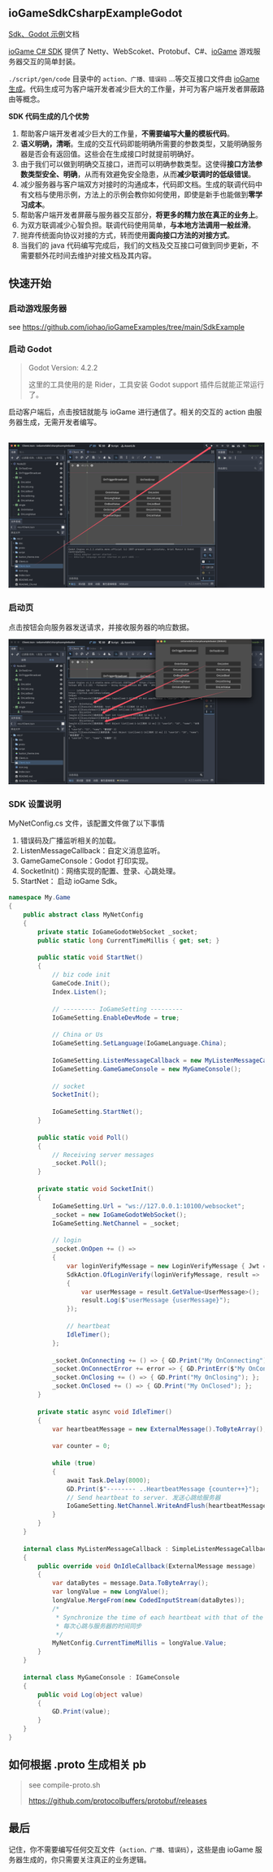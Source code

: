 ## ioGameSdkCsharpExampleGodot

[Sdk、Godot 示例](https://www.yuque.com/iohao/game/mywnvkhemv8wm396)文档



[ioGame C# SDK](https://github.com/iohao/ioGame/issues/205) 提供了 Netty、WebScoket、Protobuf、C#、[ioGame](https://github.com/iohao/ioGame/) 游戏服务器交互的简单封装。



`./script/gen/code` 目录中的 `action、广播、错误码` ...等交互接口文件由  [ioGame 生成](https://www.yuque.com/iohao/game/irth38)。代码生成可为客户端开发者减少巨大的工作量，并可为客户端开发者屏蔽路由等概念。



**SDK 代码生成的几个优势**

1. 帮助客户端开发者减少巨大的工作量，**不需要编写大量的模板代码**。
2. **语义明确，清晰**。生成的交互代码即能明确所需要的参数类型，又能明确服务器是否会有返回值。这些会在生成接口时就提前明确好。
3. 由于我们可以做到明确交互接口，进而可以明确参数类型。这使得**接口方法参数类型安全、明确**，从而有效避免安全隐患，从而**减少联调时的低级错误**。
4. 减少服务器与客户端双方对接时的沟通成本，代码即文档。生成的联调代码中有文档与使用示例，方法上的示例会教你如何使用，即使是新手也能做到**零学习成本**。
5. 帮助客户端开发者屏蔽与服务器交互部分，**将更多的精力放在真正的业务上**。
6. 为双方联调减少心智负担。联调代码使用简单，**与本地方法调用一般丝滑**。
7. 抛弃传统面向协议对接的方式，转而使用**面向接口方法的对接方式**。
8. 当我们的 java 代码编写完成后，我们的文档及交互接口可做到同步更新，不需要额外花时间去维护对接文档及其内容。



## 快速开始

### 启动游戏服务器

see https://github.com/iohao/ioGameExamples/tree/main/SdkExample



### 启动 Godot

> Godot Version: 4.2.2
>
> 这里的工具使用的是 Rider，工具安装 Godot support 插件后就能正常运行了。

启动客户端后，点击按钮就能与 ioGame 进行通信了。相关的交互的 action 由服务器生成，无需开发者编写。

​	![](./doc/EnterSdkExample.png)



### 启动页

点击按钮会向服务器发送请求，并接收服务器的响应数据。

![](./doc/home.png)



### SDK 设置说明

MyNetConfig.cs 文件，该配置文件做了以下事情

1. 错误码及广播监听相关的加载。
2. ListenMessageCallback：自定义消息监听。
3. GameGameConsole：Godot 打印实现。
4. SocketInit()：网络实现的配置、登录、心跳处理。
5. StartNet： 启动 ioGame Sdk。

```csharp
namespace My.Game
{
    public abstract class MyNetConfig
    {
        private static IoGameGodotWebSocket _socket;
        public static long CurrentTimeMillis { get; set; }

        public static void StartNet()
        {
            // biz code init
            GameCode.Init();
            Index.Listen();

            // --------- IoGameSetting ---------
            IoGameSetting.EnableDevMode = true;

            // China or Us
            IoGameSetting.SetLanguage(IoGameLanguage.China);

            IoGameSetting.ListenMessageCallback = new MyListenMessageCallback();
            IoGameSetting.GameGameConsole = new MyGameConsole();

            // socket
            SocketInit();

            IoGameSetting.StartNet();
        }

        public static void Poll()
        {
            // Receiving server messages
            _socket.Poll();
        }

        private static void SocketInit()
        {
            IoGameSetting.Url = "ws://127.0.0.1:10100/websocket";
            _socket = new IoGameGodotWebSocket();
            IoGameSetting.NetChannel = _socket;

            // login
            _socket.OnOpen += () =>
            {
                var loginVerifyMessage = new LoginVerifyMessage { Jwt = "10" };
                SdkAction.OfLoginVerify(loginVerifyMessage, result =>
                {
                    var userMessage = result.GetValue<UserMessage>();
                    result.Log($"userMessage {userMessage}");
                });

                // heartbeat
                IdleTimer();
            };

            _socket.OnConnecting += () => { GD.Print("My OnConnecting"); };
            _socket.OnConnectError += error => { GD.PrintErr($"My OnConnectError --- {error}"); };
            _socket.OnClosing += () => { GD.Print("My OnClosing"); };
            _socket.OnClosed += () => { GD.Print("My OnClosed"); };
        }

        private static async void IdleTimer()
        {
            var heartbeatMessage = new ExternalMessage().ToByteArray();

            var counter = 0;

            while (true)
            {
                await Task.Delay(8000);
                GD.Print($"-------- ..HeartbeatMessage {counter++}");
                // Send heartbeat to server. 发送心跳给服务器
                IoGameSetting.NetChannel.WriteAndFlush(heartbeatMessage);
            }
        }
    }

    internal class MyListenMessageCallback : SimpleListenMessageCallback
    {
        public override void OnIdleCallback(ExternalMessage message)
        {
            var dataBytes = message.Data.ToByteArray();
            var longValue = new LongValue();
            longValue.MergeFrom(new CodedInputStream(dataBytes));
            /*
             * Synchronize the time of each heartbeat with that of the server.
             * 每次心跳与服务器的时间同步
             */
            MyNetConfig.CurrentTimeMillis = longValue.Value;
        }
    }

    internal class MyGameConsole : IGameConsole
    {
        public void Log(object value)
        {
            GD.Print(value);
        }
    }
}
```



## 如何根据 .proto 生成相关 pb

> see compile-proto.sh
>
> https://github.com/protocolbuffers/protobuf/releases



## 最后

记住，你不需要编写任何交互文件（`action、广播、错误码`），这些是由 ioGame 服务器生成的，你只需要关注真正的业务逻辑。



